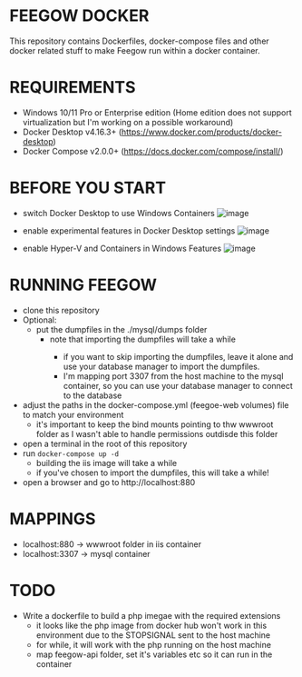 FEEGOW DOCKER
=====
This repository contains Dockerfiles, docker-compose files and other docker related stuff to make Feegow run within a docker container.

REQUIREMENTS
=====
- Windows 10/11 Pro or Enterprise edition (Home edition does not support virtualization but I'm working on a possible workaround)
- Docker Desktop v4.16.3+ (https://www.docker.com/products/docker-desktop)
- Docker Compose v2.0.0+ (https://docs.docker.com/compose/install/)

BEFORE YOU START
=====
- switch Docker Desktop to use Windows Containers
![image](https://user-images.githubusercontent.com/104787592/219053189-973f9253-f9a5-4bf0-8823-baf265ec5d9b.png)

- enable experimental features in Docker Desktop settings
![image](https://user-images.githubusercontent.com/104787592/219053303-babf5856-4374-4e0f-8329-f1837860dd44.png)

- enable Hyper-V and Containers in Windows Features
![image](https://user-images.githubusercontent.com/104787592/219053664-28f3eb48-edd0-4396-989e-d18109441214.png)

RUNNING FEEGOW
=====
- clone this repository
- Optional:
  - put the dumpfiles in the ./mysql/dumps folder
      - note that importing the dumpfiles will take a <long> while
        - if you want to skip importing the dumpfiles, leave it alone and use your database manager to import the dumpfiles. 
        - I'm mapping port 3307 from the host machine to the mysql container, so you can use your database manager to connect to the database
- adjust the paths in the docker-compose.yml (feegoe-web volumes) file to match your environment
  - it's important to keep the bind mounts pointing to thw wwwroot folder as I wasn't able to handle permissions outdisde this folder 
- open a terminal in the root of this repository
- run `docker-compose up -d`
  - building the iis image will take a while
  - if you've chosen to import the dumpfiles, this will take a <large> while!
- open a browser and go to http://localhost:880

MAPPINGS
=====
- localhost:880 -> wwwroot folder in iis container
- localhost:3307 -> mysql container

TODO
=====
- Write a dockerfile to build a php imegae with the required extensions
  - it looks like the php image from docker hub won't work in this environment due to the STOPSIGNAL sent to the host machine
  - for while, it will work with the php running on the host machine
  - map feegow-api folder, set it's variables etc so it can run in the container
